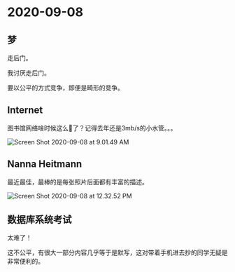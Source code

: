 # 2020-09-08

## 梦

走后门。

我讨厌走后门。

要以公平的方式竞争，即便是畸形的竞争。

## Internet

图书馆网络啥时候这么🐂了？记得去年还是3mb/s的小水管。。。

![Screen Shot 2020-09-08 at 9.01.49 AM](https://tva1.sinaimg.cn/large/007S8ZIlgy1giiyrxrcihj306i022mx5.jpg)

## Nanna Heitmann

最近最佳，最棒的是每张照片后面都有丰富的描述。



![Screen Shot 2020-09-08 at 12.32.52 PM](https://tva1.sinaimg.cn/large/007S8ZIlly1gij4vtsxvqj317y0u07wi.jpg)

## 数据库系统考试

太难了！

这不公平，有很大一部分内容几乎等于是默写，这对带着手机进去抄的同学无疑是非常便利的。

